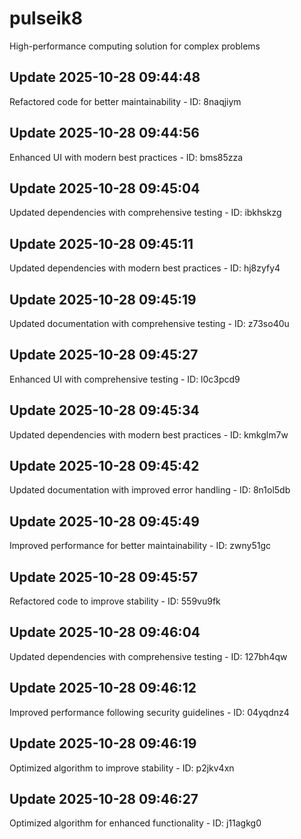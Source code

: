 # pulseik8
High-performance computing solution for complex problems

## Update 2025-10-28 09:44:48
Refactored code for better maintainability - ID: 8naqjiym


## Update 2025-10-28 09:44:56
Enhanced UI with modern best practices - ID: bms85zza


## Update 2025-10-28 09:45:04
Updated dependencies with comprehensive testing - ID: ibkhskzg


## Update 2025-10-28 09:45:11
Updated dependencies with modern best practices - ID: hj8zyfy4


## Update 2025-10-28 09:45:19
Updated documentation with comprehensive testing - ID: z73so40u


## Update 2025-10-28 09:45:27
Enhanced UI with comprehensive testing - ID: l0c3pcd9


## Update 2025-10-28 09:45:34
Updated dependencies with modern best practices - ID: kmkglm7w


## Update 2025-10-28 09:45:42
Updated documentation with improved error handling - ID: 8n1ol5db


## Update 2025-10-28 09:45:49
Improved performance for better maintainability - ID: zwny51gc


## Update 2025-10-28 09:45:57
Refactored code to improve stability - ID: 559vu9fk


## Update 2025-10-28 09:46:04
Updated dependencies with comprehensive testing - ID: 127bh4qw


## Update 2025-10-28 09:46:12
Improved performance following security guidelines - ID: 04yqdnz4


## Update 2025-10-28 09:46:19
Optimized algorithm to improve stability - ID: p2jkv4xn


## Update 2025-10-28 09:46:27
Optimized algorithm for enhanced functionality - ID: j11agkg0

